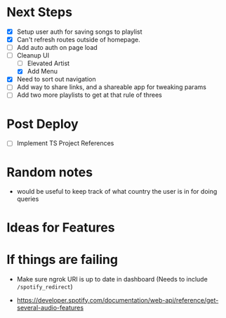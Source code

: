 
# Next Steps

- [x] Setup user auth for saving songs to playlist
- [x] Can't refresh routes outside of homepage.
- [ ] Add auto auth on page load
- [ ] Cleanup UI
  - [ ] Elevated Artist
  - [x] Add Menu
- [x] Need to sort out navigation
- [ ] Add way to share links, and a shareable app for tweaking params
- [ ] Add two more playlists to get at that rule of threes

# Post Deploy
- [ ] Implement TS Project References

# Random notes

- would be useful to keep track of what country the user is in for doing queries

# Ideas for Features

# If things are failing

- Make sure ngrok URI is up to date in dashboard (Needs to include `/spotify_redirect`)


- https://developer.spotify.com/documentation/web-api/reference/get-several-audio-features
